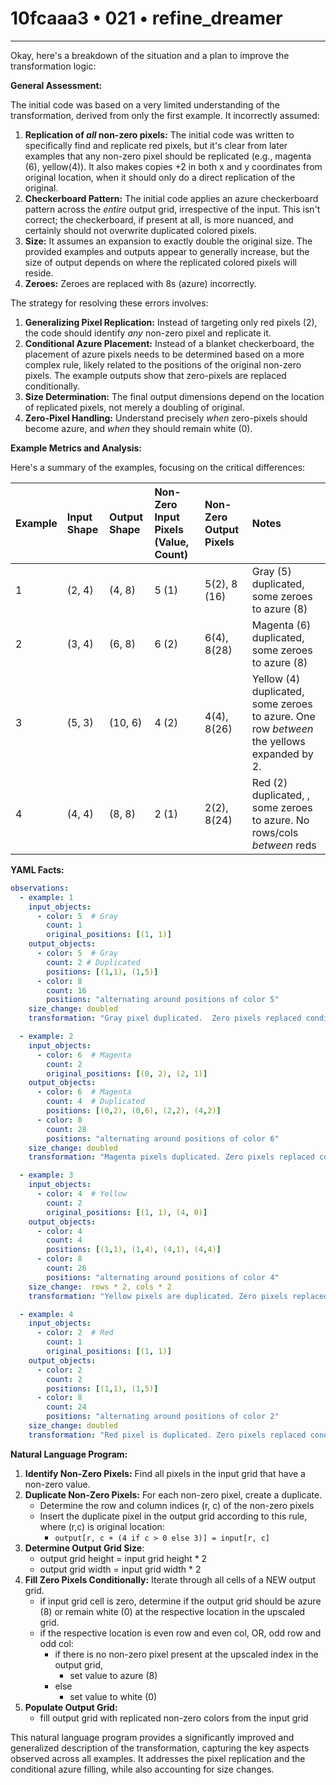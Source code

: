 # 10fcaaa3 • 021 • refine_dreamer

---
Okay, here's a breakdown of the situation and a plan to improve the transformation logic:

**General Assessment:**

The initial code was based on a very limited understanding of the transformation, derived from only the first example. It incorrectly assumed:

1.  **Replication of *all* non-zero pixels:** The initial code was written to specifically find and replicate red pixels, but it's clear from later examples that any non-zero pixel should be replicated (e.g., magenta (6), yellow(4)). It also makes copies +2 in both x and y coordinates from original location, when it should only do a direct replication of the original.
2.  **Checkerboard Pattern:** The initial code applies an azure checkerboard pattern across the *entire* output grid, irrespective of the input. This isn't correct; the checkerboard, if present at all, is more nuanced, and certainly should not overwrite duplicated colored pixels.
3. **Size:** It assumes an expansion to exactly double the original size. The provided examples and outputs appear to generally increase, but the size of output depends on where the replicated colored pixels will reside.
4. **Zeroes:** Zeroes are replaced with 8s (azure) incorrectly.

The strategy for resolving these errors involves:

1.  **Generalizing Pixel Replication:** Instead of targeting only red pixels (2), the code should identify *any* non-zero pixel and replicate it.
2.  **Conditional Azure Placement:** Instead of a blanket checkerboard, the placement of azure pixels needs to be determined based on a more complex rule, likely related to the positions of the original non-zero pixels. The example outputs show that zero-pixels are replaced conditionally.
3. **Size Determination:** The final output dimensions depend on the location of replicated pixels, not merely a doubling of original.
4. **Zero-Pixel Handling:** Understand precisely *when* zero-pixels should become azure, and *when* they should remain white (0).

**Example Metrics and Analysis:**

Here's a summary of the examples, focusing on the critical differences:

| Example | Input Shape | Output Shape | Non-Zero Input Pixels (Value, Count) | Non-Zero Output Pixels | Notes                                                                                                       |
| :------ | :---------- | :----------- | :----------------------------------- | :---------------------- | :------------------------------------------------------------------------------------------------------------ |
| 1       | (2, 4)      | (4, 8)      | 5 (1)                               | 5(2), 8 (16)       | Gray (5) duplicated, some zeroes to azure (8)                                                               |
| 2       | (3, 4)      | (6, 8)      | 6 (2)                               | 6(4), 8(28)                                                                                | Magenta (6) duplicated, some zeroes to azure (8)                                                            |
| 3       | (5, 3)      | (10, 6)     | 4 (2)                               | 4(4), 8(26)       | Yellow (4) duplicated, some zeroes to azure. One row *between* the yellows expanded by 2.      |
| 4       | (4, 4)       | (8, 8)          | 2 (1)                               | 2(2), 8(24) | Red (2) duplicated, , some zeroes to azure. No rows/cols *between* reds                                                             |

**YAML Facts:**

```yaml
observations:
  - example: 1
    input_objects:
      - color: 5  # Gray
        count: 1
        original_positions: [(1, 1)]
    output_objects:
      - color: 5  # Gray
        count: 2 # Duplicated
        positions: [(1,1), (1,5)]
      - color: 8
        count: 16
        positions: "alternating around positions of color 5"
    size_change: doubled
    transformation: "Gray pixel duplicated.  Zero pixels replaced conditionally with azure."

  - example: 2
    input_objects:
      - color: 6  # Magenta
        count: 2
        original_positions: [(0, 2), (2, 1)]
    output_objects:
      - color: 6  # Magenta
        count: 4  # Duplicated
        positions: [(0,2), (0,6), (2,2), (4,2)]
      - color: 8
        count: 28
        positions: "alternating around positions of color 6"
    size_change: doubled
    transformation: "Magenta pixels duplicated. Zero pixels replaced conditionally with azure."

  - example: 3
    input_objects:
      - color: 4  # Yellow
        count: 2
        original_positions: [(1, 1), (4, 0)]
    output_objects:
      - color: 4
        count: 4
        positions: [(1,1), (1,4), (4,1), (4,4)]
      - color: 8
        count: 26
        positions: "alternating around positions of color 4"
    size_change:  rows * 2, cols * 2
    transformation: "Yellow pixels are duplicated. Zero pixels replaced conditionally with azure. One row inserted with azure between the original yellow rows, and one row added after."

  - example: 4
    input_objects:
      - color: 2  # Red
        count: 1
        original_positions: [(1, 1)]
    output_objects:
      - color: 2
        count: 2
        positions: [(1,1), (1,5)]
      - color: 8
        count: 24
        positions: "alternating around positions of color 2"
    size_change: doubled
    transformation: "Red pixel is duplicated. Zero pixels replaced conditionally with azure. One row inserted with azure *between* the rows with original color, and one row added at the end. One col added *between* the cols of original, and two added at end."
```

**Natural Language Program:**

1.  **Identify Non-Zero Pixels:** Find all pixels in the input grid that have a non-zero value.
2.  **Duplicate Non-Zero Pixels:** For each non-zero pixel, create a duplicate.
    - Determine the row and column indices (r, c) of the non-zero pixels
    - Insert the duplicate pixel in the output grid according to this rule, where (r,c) is original location:
        - `output[r, c + (4 if c > 0 else 3)] = input[r, c]`
3. **Determine Output Grid Size**:
    - output grid height = input grid height * 2
    - output grid width = input grid width * 2
4.  **Fill Zero Pixels Conditionally:** Iterate through all cells of a NEW output grid.
    - if input grid cell is zero, determine if the output grid should be azure (8) or remain white (0) at the respective location in the upscaled grid.
     - if the respective location is even row and even col, OR, odd row and odd col:
       - if there is no non-zero pixel present at the upscaled index in the output grid,
         - set value to azure (8)
       - else
         - set value to white (0)
5.  **Populate Output Grid:**
    - fill output grid with replicated non-zero colors from the input grid

This natural language program provides a significantly improved and generalized description of the transformation, capturing the key aspects observed across all examples. It addresses the pixel replication and the conditional azure filling, while also accounting for size changes.

